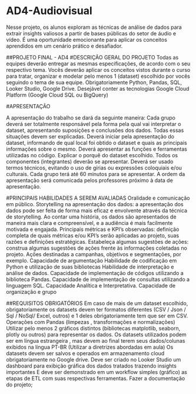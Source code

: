 # AD4-Audiovisual
 Nesse projeto, os alunos exploram as técnicas de análise de dados para extrair insights valiosos a partir de bases públicas do setor de áudio e vídeo. É uma oportunidade emocionante para aplicar os conceitos aprendidos em um cenário prático e desafiador.

##PROJETO FINAL - AD4
#DESCRIÇÃO GERAL DO PROJETO
Todas as equipes deverão entregar as mesmas especificações, de acordo com o seu respectivo tema.
Vocês deverão aplicar os conceitos vistos durante o curso para tratar, organizar e modelar pelo menos 1 (dataset) escolhido por vocês seguindo o tema de sua equipe.
Obrigatoriamente Python, Pandas, SQL, Looker Studio, Google Drive.
Desejável conter as tecnologias Google Cloud Platform (Google Cloud SQL ou BigQuery)

#APRESENTAÇÃO

A apresentação do trabalho se dará da seguinte maneira: Cada grupo deverá ser totalmente responsável pela forma pela qual vai interpretar o dataset, apresentando suposições e conclusões dos dados. Todas essas situações devem ser explicadas. Deverá iniciar pela apresentação do dataset, informando de qual local foi obtido o dataset e quais as principais informações sobre o mesmo.
Deverá apresentar as funções e ferramentas utilizadas no código.
Explicar o porquê do dataset escolhido.
Todos os componentes (integrantes) deverão se apresentar.
Deverá ser usado termos técnicos, evitando o uso de gírias ou expressões coloquiais e/ou culturais.
Cada grupo terá até 60 minutos para se apresentar.
A ordem da apresentação será comunicada pelos professores próximo à data de apresentação.

#PRINCIPAIS HABILIDADES A SEREM AVALIADAS
Oralidade e comunicação em público.
Storytelling na apresentação dos dados: a apresentação dos dados pode ser feita de forma mais eficaz e envolvente através da técnica de storytelling. Ao contar uma história, os dados são apresentados de maneira mais clara e compreensível, e a audiência é mais facilmente motivada e engajada.
Principais métricas e KPI’s observadas: definição completa de quais métricas e/ou KPI’s serão aplicadas ao projeto, suas razões e definições estratégicas.
Estabeleça algumas sugestões de ações: construa algumas sugestões de ações frente às informações coletadas no projeto. Ações destinadas a campanhas, objetivos e segmentações, por exemplo.
Capacidade de argumentação
Habilidade de codificação em Python e utilização de suas bibliotecas
Habilidade de interpretação e análise de dados.
Capacidade de implementação de códigos utilizando a biblioteca Pandas.
Capacidade de implementação de consultas utilizando a linguagem SQL.
Capacidade Analítica e Interpretativa.
Capacidade de organização e grupo

##REQUISITOS OBRIGATÓRIOS
Em caso de mais de um dataset escolhido, obrigatoriamente os datasets devem ter formatos diferentes (CSV / Json / Sql / NoSql/ Excel, outros) e 1 deles obrigatoriamente tem que ser em CSV.
Operações com Pandas (limpezas , transformações e normalizações) 
Utilizar pelo menos 2 gráficos distintos (bibliotecas matplotlib, seaborn, plotly ou outros) para representar os dados.
Os datasets utilizados podem ser em língua estrangeira , mas devem ao final terem seus dados/colunas exibidos na língua PT-BR (Utilizar a diretrizes abordadas em aula)
Os datasets devem ser salvos e operados em armazenamento cloud obrigatoriamente no Google drive.
Deve ser criado no Looker Studio um dashboard para exibição gráfica dos dados tratados trazendo insights importantes
E deve ser demonstrado em um workflow simples (gráfico) as etapas de ETL com suas respectivas ferramentas.
Fazer a documentação do projeto;
